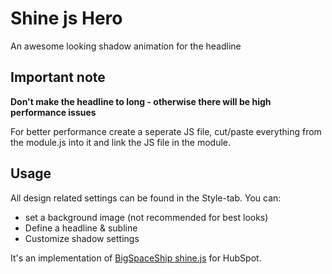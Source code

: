 <h1> Shine js Hero</h1>
<p>An awesome looking shadow animation for the headline</p>

<h2>Important note</h2>
<strong> Don't make the headline to long - otherwise there will be high performance issues</strong>
<p>For better performance create a seperate JS file, cut/paste everything from the module.js into it and link the JS file in the module.</p>

<h2>Usage</h2>
All design related settings can be found in the Style-tab.
You can:
<ul>
<li>set a background image (not recommended for best looks)</li>
<li>Define a headline & subline</li>
<li>Customize shadow settings</li>
</ul>

<p> It's an implementation of <a href="https://github.com/bigspaceship/shine.js">BigSpaceShip shine.js</a> for HubSpot.</p>
